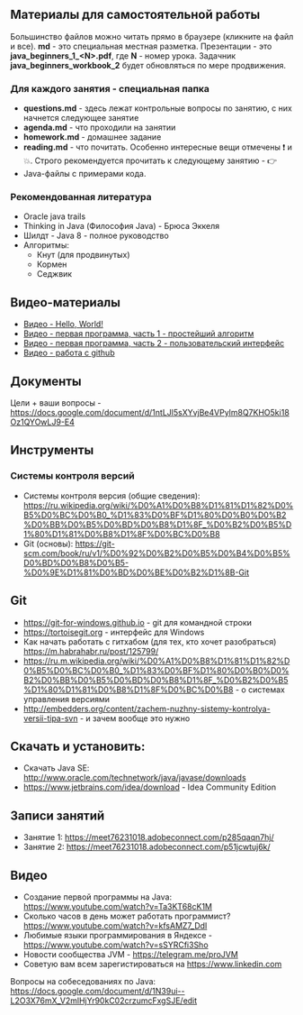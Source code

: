 ## Материалы для самостоятельной работы

Большинство файлов можно читать прямо в браузере (кликните на файл и все). **md** - это специальная местная разметка. Презентации - это **java_beginners_1_\<N\>.pdf**, где **N** - номер урока. Задачник **java_beginners_workbook_2** будет обновляться по мере продвижения. 

### Для каждого занятия - специальная папка
- **questions.md** - здесь лежат контрольные вопросы по занятию, с них начнется следующее занятие
- **agenda.md** - что проходили на занятии
- **homework.md** - домашнее задание
- **reading.md** - что почитать. Особенно интересные вещи отмечены :exclamation: и :boom:. Строго рекомендуется прочитать к следующему занятию - :point_right:
- Java-файлы с примерами кода.

### Рекомендованная литература
* Oracle java trails
* Thinking in Java (Философия Java) - Брюса Эккеля
* Шилдт - Java 8 - полное руководство
* Алгоритмы:
  * Кнут (для продвинутых)
  * Кормен
  * Седжвик

## Видео-материалы
* [Видео - Hello, World!](https://www.youtube.com/watch?v=Ta3KT68cK1M)
* [Видео - первая программа, часть 1 - простейший алгоритм](https://www.youtube.com/watch?v=jdfAIeGn1r8)
* [Видео - первая программа, часть 2 - пользовательский интерфейс](https://www.youtube.com/watch?v=6j0bMl1Jr68)
* [Видео - работа с github](https://www.youtube.com/watch?v=azFmXyrdaRg)


## Документы
Цели + ваши вопросы - https://docs.google.com/document/d/1ntLJl5sXYvjBe4VPylm8Q7KHO5ki18Oz1QYOwLJ9-E4

## Инструменты
### Системы контроля версий
* Системы контроля версия (общие сведения):
https://ru.wikipedia.org/wiki/%D0%A1%D0%B8%D1%81%D1%82%D0%B5%D0%BC%D0%B0_%D1%83%D0%BF%D1%80%D0%B0%D0%B2%D0%BB%D0%B5%D0%BD%D0%B8%D1%8F_%D0%B2%D0%B5%D1%80%D1%81%D0%B8%D1%8F%D0%BC%D0%B8
* Git (основы):
https://git-scm.com/book/ru/v1/%D0%92%D0%B2%D0%B5%D0%B4%D0%B5%D0%BD%D0%B8%D0%B5-%D0%9E%D1%81%D0%BD%D0%BE%D0%B2%D1%8B-Git

Git
---
* https://git-for-windows.github.io - git для командной строки 
* https://tortoisegit.org - интерфейс для Windows
* Как начать работать с гитхабом (для тех, кто хочет разобраться) https://m.habrahabr.ru/post/125799/ 
* https://ru.m.wikipedia.org/wiki/%D0%A1%D0%B8%D1%81%D1%82%D0%B5%D0%BC%D0%B0_%D1%83%D0%BF%D1%80%D0%B0%D0%B2%D0%BB%D0%B5%D0%BD%D0%B8%D1%8F_%D0%B2%D0%B5%D1%80%D1%81%D0%B8%D1%8F%D0%BC%D0%B8 - о системах управления версиями
* http://embedders.org/content/zachem-nuzhny-sistemy-kontrolya-versii-tipa-svn - и зачем вообще это нужно 

Скачать и установить:
---------------------
* Скачать Java SE: http://www.oracle.com/technetwork/java/javase/downloads
* https://www.jetbrains.com/idea/download - Idea Community Edition

Записи занятий
--------------
* Занятие 1: https://meet76231018.adobeconnect.com/p285qaqn7hj/
* Занятие 2: https://meet76231018.adobeconnect.com/p51jcwtuj6k/

Видео
-----
* Создание первой программы на Java: https://www.youtube.com/watch?v=Ta3KT68cK1M
* Сколько часов в день может работать программист? https://www.youtube.com/watch?v=kfsAMZ7_DdI
* Любимые языки программирования в Яндексе - https://www.youtube.com/watch?v=sSYRCfi3Sho
* Новости сообщества JVM - https://telegram.me/proJVM
* Советую вам всем зарегистироваться на https://www.linkedin.com

Вопросы на собеседованиях по Java:
https://docs.google.com/document/d/1N39ui--L2O3X76mX_V2mlHjYr90kC02crzumcFxgSJE/edit
